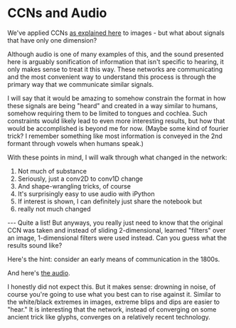 # CCNs and Audio

We've applied CCNs [as explained here](https://rynmurdock.github.io/2020/02/05/CCN.html) to images - but what about signals that
have only one dimension? 

Although audio is one of many examples of this, and the sound presented here is arguably 
sonification of information that isn't specific to hearing, it only makes sense to treat it this way. These networks are
communicating and the most convenient way to understand this process is through the primary way that we communicate similar
signals. 

I will say that it would be amazing to somehow constrain the format in how these signals are being "heard" and created
in a way similar to humans, somehow requiring them to be limited to tongues and cochlea. Such constraints would likely lead to
even more interesting results, but how that would be accomplished is beyond me for now. (Maybe some kind of fourier trick?
I remember something like most information is conveyed in the 2nd formant through vowels when humans speak.)

With these points in mind, I will walk through what changed in the network:

1. Not much of substance
1. Seriously, just a conv2D to conv1D change
1. And shape-wrangling tricks, of course
1. It's surprisingly easy to use audio with iPython
1. If interest is shown, I can definitely just share the notebook but
1. really not much changed

--- Quite a list! But anyways, you really just need to know that the original CCN was taken and instead of sliding 2-dimensional, 
learned "filters" over an image, 1-dimensional filters were used instead. Can you guess what the results sound like?


Here's the hint: consider an early means of communication in the 1800s. 

And here's [the audio](https://github.com/rynmurdock/rynmurdock.github.io/blob/master/images/outputone.mp3).

I honestly did not expect this. But it makes sense: drowning in noise, of course you're going to use what you best can to rise 
against it. Similar to the white/black extremes in images, extreme blips and dips are easier to "hear." It is interesting that
the network, instead of converging on some ancient trick like glyphs, converges on a relatively recent technology.

